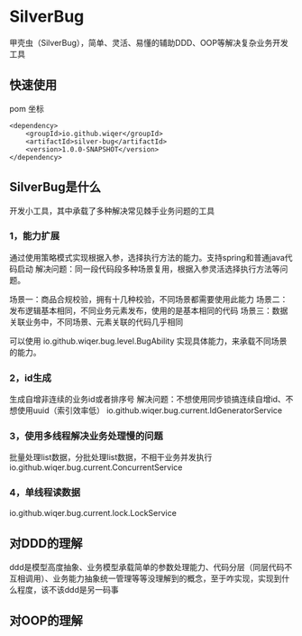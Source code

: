 # SilverBug
甲壳虫（SilverBug），简单、灵活、易懂的辅助DDD、OOP等解决复杂业务开发工具

## 快速使用
pom 坐标
```
<dependency>
    <groupId>io.github.wiqer</groupId>
    <artifactId>silver-bug</artifactId>
    <version>1.0.0-SNAPSHOT</version>
</dependency>
```

## SilverBug是什么
开发小工具，其中承载了多种解决常见棘手业务问题的工具

### 1，能力扩展
通过使用策略模式实现根据入参，选择执行方法的能力。支持spring和普通java代码启动
解决问题：同一段代码段多种场景复用，根据入参灵活选择执行方法等问题。

场景一：商品合规校验，拥有十几种校验，不同场景都需要使用此能力
场景二：发布逻辑基本相同，不同业务元素发布，使用的是基本相同的代码
场景三：数据关联业务中，不同场景、元素关联的代码几乎相同

可以使用 io.github.wiqer.bug.level.BugAbility 实现具体能力，来承载不同场景的能力。

### 2，id生成
生成自增非连续的业务id或者排序号
解决问题：不想使用同步锁搞连续自增id、不想使用uuid（索引效率低）
io.github.wiqer.bug.current.IdGeneratorService


### 3，使用多线程解决业务处理慢的问题

批量处理list数据，分批处理list数据，不相干业务并发执行
io.github.wiqer.bug.current.ConcurrentService

### 4，单线程读数据

io.github.wiqer.bug.current.lock.LockService

## 对DDD的理解
ddd是模型高度抽象、业务模型承载简单的参数处理能力、代码分层（同层代码不互相调用）、业务能力抽象统一管理等等没理解到的概念，至于咋实现，实现到什么程度，该不该ddd是另一码事

## 对OOP的理解

